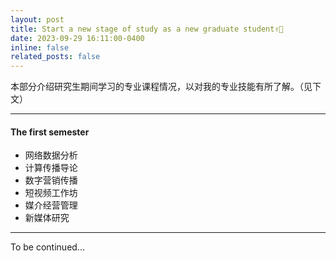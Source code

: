 ```yaml
---
layout: post
title: Start a new stage of study as a new graduate student✌🏼
date: 2023-09-29 16:11:00-0400
inline: false
related_posts: false
---
```


本部分介绍研究生期间学习的专业课程情况，以对我的专业技能有所了解。（见下文）

***

#### The first semester
<ul>
    <li>网络数据分析</li>
    <li>计算传播导论</li>
    <li>数字营销传播</li>
    <li>短视频工作坊</li>
    <li>媒介经营管理</li>
    <li>新媒体研究</li>
</ul>

***

To be continued...

